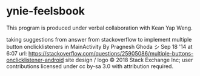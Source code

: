 # ynie-feelsbook
This program is produced under verbal collaboration with Kean Yap Weng.

taking suggestions from answer from stackoverflow to implement multiple button onclicklisteners in MainActivity
    By Pragnesh Ghoda シ
    Sep 18 '14 at 6:07
    url: https://stackoverflow.com/questions/25905086/multiple-buttons-onclicklistener-android
    site design / logo © 2018 Stack Exchange Inc; user contributions licensed under cc by-sa 3.0 with attribution required.
    

    